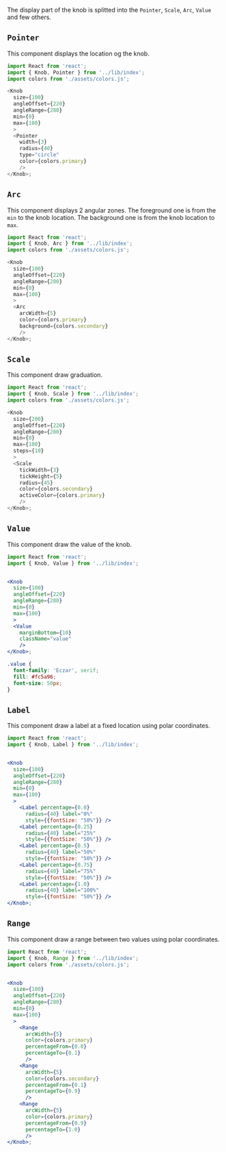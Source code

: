 
The display part of the knob is splitted into the `Pointer`, `Scale`, `Arc`,
`Value` and few others.

## `Pointer`

This component displays the location og the knob.

```js
import React from 'react';
import { Knob, Pointer } from '../lib/index';
import colors from './assets/colors.js';

<Knob
  size={100}
  angleOffset={220}
  angleRange={280}
  min={0}
  max={100}
  >
  <Pointer
    width={3}
    radius={40}
    type="circle"
    color={colors.primary}
    />
</Knob>;
```

## `Arc`

This component displays 2 angular zones.
The foreground one is from the `min` to the knob location.
The background one is from the knob location to `max`.

```js
import React from 'react';
import { Knob, Arc } from '../lib/index';
import colors from './assets/colors.js';

<Knob
  size={100}
  angleOffset={220}
  angleRange={280}
  min={0}
  max={100}
  >
  <Arc 
    arcWidth={5}
    color={colors.primary}
    background={colors.secondary}
    />
</Knob>;
```

## `Scale`

This component draw graduation.

```js
import React from 'react';
import { Knob, Scale } from '../lib/index';
import colors from './assets/colors.js';

<Knob
  size={200}
  angleOffset={220}
  angleRange={280}
  min={0}
  max={100}
  steps={10}
  >
  <Scale 
    tickWidth={3}
    tickHeight={5}
    radius={45}
    color={colors.secondary}
    activeColor={colors.primary}
    />
</Knob>;
```

## `Value`

This component draw the value of the knob.

```jsx
import React from 'react';
import { Knob, Value } from '../lib/index';


<Knob
  size={100}
  angleOffset={220}
  angleRange={280}
  min={0}
  max={100}
  >
  <Value
    marginBottom={10} 
    className="value"
    />
</Knob>;
```

```css
.value {
  font-family: 'Eczar', serif;
  fill: #fc5a96;
  font-size: 50px;
}
```


## `Label`

This component draw a label at a fixed location
using polar coordinates.

```jsx
import React from 'react';
import { Knob, Label } from '../lib/index';


<Knob
  size={100}
  angleOffset={220}
  angleRange={280}
  min={0}
  max={100}
  >
    <Label percentage={0.0}
      radius={40} label="0%"
      style={{fontSize: "50%"}} />
    <Label percentage={0.25}
      radius={40} label="25%"
      style={{fontSize: "50%"}} />
    <Label percentage={0.5}
      radius={40} label="50%"
      style={{fontSize: "50%"}} />
    <Label percentage={0.75}
      radius={40} label="75%"
      style={{fontSize: "50%"}} />
    <Label percentage={1.0}
      radius={40} label="100%"
      style={{fontSize: "50%"}} />
</Knob>;
```

## `Range`

This component draw a range between two values
using polar coordinates.

```jsx
import React from 'react';
import { Knob, Range } from '../lib/index';
import colors from './assets/colors.js';


<Knob
  size={100}
  angleOffset={220}
  angleRange={280}
  min={0}
  max={100}
  >
    <Range
      arcWidth={5}
      color={colors.primary}
      percentageFrom={0.0}
      percentageTo={0.1}
      />
    <Range
      arcWidth={5}
      color={colors.secondary}
      percentageFrom={0.1}
      percentageTo={0.9}
      />
    <Range
      arcWidth={5}
      color={colors.primary}
      percentageFrom={0.9}
      percentageTo={1.0}
      />
</Knob>;
```
